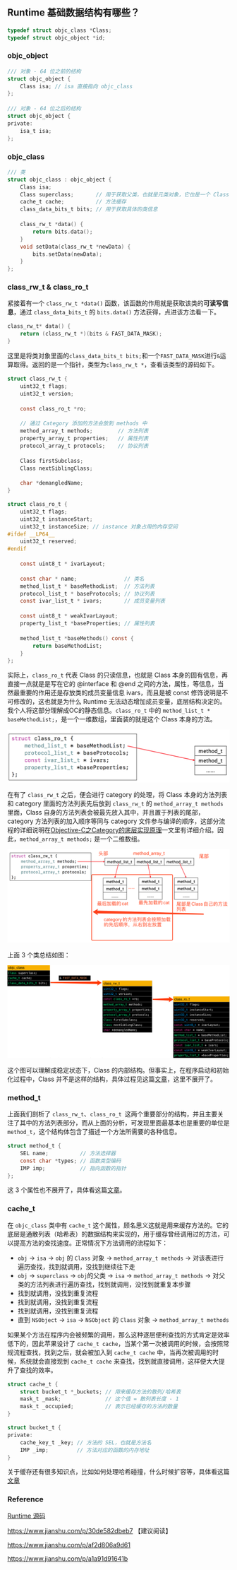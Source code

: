 ## Runtime 基础数据结构有哪些？

```objective-c
typedef struct objc_class *Class;
typedef struct objc_object *id;
```

### objc_object

```objective-c
/// 对象 - 64 位之前的结构
struct objc_object {
    Class isa; // isa 直接指向 objc_class
};

/// 对象 - 64 位之后的结构
struct objc_object {
private:
    isa_t isa;
};
```



### objc_class

```objective-c
/// 类
struct objc_class : objc_object {
    Class isa;
    Class superclass;       // 用于获取父类，也就是元类对象，它也是一个 Class 类型
    cache_t cache;          // 方法缓存
    class_data_bits_t bits; // 用于获取具体的类信息

    class_rw_t *data() { 
        return bits.data();
    }
    void setData(class_rw_t *newData) {
        bits.setData(newData);
    }
};
```



### class_rw_t & class_ro_t

紧接着有一个 `class_rw_t *data()` 函数，该函数的作用就是获取该类的**可读写信息**，通过 `class_data_bits_t` 的 `bits.data()` 方法获得，点进该方法看一下。

```objective-c
class_rw_t* data() {
    return (class_rw_t *)(bits & FAST_DATA_MASK);
}
```

这里是将类对象里面的`class_data_bits_t bits;`和一个`FAST_DATA_MASK`进行`&`运算取得。返回的是一个指针，类型为`class_rw_t *`，查看该类型的源码如下。

```objective-c
struct class_rw_t {
    uint32_t flags;
    uint32_t version;

    const class_ro_t *ro;
		
  	// 通过 Category 添加的方法会放到 methods 中
    method_array_t methods;        // 方法列表
    property_array_t properties;   // 属性列表
    protocol_array_t protocols;    // 协议列表

    Class firstSubclass;
    Class nextSiblingClass;

    char *demangledName;
}
```

```objective-c
struct class_ro_t {
    uint32_t flags;
    uint32_t instanceStart;
    uint32_t instanceSize; // instance 对象占用的内存空间
#ifdef __LP64__
    uint32_t reserved;
#endif

    const uint8_t * ivarLayout;
    
    const char * name;               // 类名
    method_list_t * baseMethodList;  // 方法列表
    protocol_list_t * baseProtocols; // 协议列表
    const ivar_list_t * ivars;       // 成员变量列表

    const uint8_t * weakIvarLayout;
    property_list_t *baseProperties; // 属性列表

    method_list_t *baseMethods() const {
        return baseMethodList;
    }
};
```

实际上，`class_ro_t` 代表 Class 的只读信息，也就是 Class 本身的固有信息，再直接一点就是是写在它的 @interface 和 @end 之间的方法，属性，等信息，当然最重要的作用还是存放类的成员变量信息 ivars，而且是被 const 修饰说明是不可修改的，这也就是为什么 Runtime 无法动态增加成员变量，底层结构决定的。我个人将这部分理解成OC的静态信息。`class_ro_t` 中的 `method_list_t * baseMethodList;`，是一个一维数组，里面装的就是这个 Class 本身的方法。

![](../../../Image/Runtime/class_ro_t_method_list.png)

在有了 `class_rw_t` 之后，便会进行 category 的处理，将 Class 本身的方法列表和 category 里面的方法列表先后放到 `class_rw_t` 的 `method_array_t methods` 里面，Class 自身的方法列表会被最先放入其中，并且置于列表的尾部，category 方法列表的加入顺序等同与 category 文件参与编译的顺序，这部分流程的详细说明在[Objective-C之Category的底层实现原理](https://www.jianshu.com/p/6d20c40cb06e)一文里有详细介绍。因此，`method_array_t methods;` 是一个二维数组。

![](../../../Image/Runtime/class_rw_t_method_array.png)

上面 3 个类总结如图：

![](../../../Image/Runtime/objc_class_class_data_bits_t.png)

这个图可以理解成稳定状态下，Class 的内部结构。但事实上，在程序启动和初始化过程中，Class 并不是这样的结构，具体过程见这篇[文章](https://www.jianshu.com/p/af2d806a9d61)，这里不展开了。



### method_t

上面我们剖析了 `class_rw_t`、`class_ro_t `这两个重要部分的结构，并且主要关注了其中的方法列表部分，而从上面的分析，可发现里面最基本也是重要的单位是 `method_t`，这个结构体包含了描述一个方法所需要的各种信息。

```objective-c
struct method_t {
    SEL name;          // 方法选择器
    const char *types; // 函数类型编码
    IMP imp;           // 指向函数的指针
};
```

这 3 个属性也不展开了，具体看这篇[文章](https://www.jianshu.com/p/af2d806a9d61)。



### cache_t

在 `objc_class` 类中有 `cache_t` 这个属性，顾名思义这就是用来缓存方法的。它的底层是通散列表（哈希表）的数据结构来实现的，用于缓存曾经调用过的方法，可以提高方法的查找速度。正常情况下方法调用的流程如下：

- `obj` -> `isa` -> `obj` 的 `Class` 对象 -> `method_array_t methods` -> 对该表进行遍历查找，找到就调用，没找到继续往下走
- `obj` -> `superclass` -> `obj`的父类 -> `isa` -> `method_array_t methods` -> 对父类的方法列表进行遍历查找，找到就调用，没找到就重复本步骤
- 找到就调用，没找到重复流程
- 找到就调用，没找到重复流程
- 找到就调用，没找到重复流程
- 直到 `NSObject` -> `isa` -> `NSObject` 的 `Class` 对象 -> `method_array_t methods`

如果某个方法在程序内会被频繁的调用，那么这种逐层便利查找的方式肯定是效率低下的，因此苹果设计了 `cache_t cache`，当某个第一次被调用的时候，会按照常规流程查找，找到之后，就会被加入到 `cache_t cache` 中，当再次被调用的时候，系统就会直接现到 `cache_t cache` 来查找，找到就直接调用，这样便大大提升了查找的效率。

```objective-c
struct cache_t {
    struct bucket_t *_buckets; // 用来缓存方法的散列/哈希表
    mask_t _mask;              // 这个值 = 散列表长度 - 1
    mask_t _occupied;          // 表示已经缓存的方法的数量
}
```

```objective-c
struct bucket_t {
private:
    cache_key_t _key; // 方法的 SEL，也就是方法名
    IMP _imp;         // 方法对应的函数的内存地址
}
```

关于缓存还有很多知识点，比如如何处理哈希碰撞，什么时候扩容等，具体看这篇[文章](https://www.jianshu.com/p/a1a91d91641b)





### Reference

[Runtime 源码](https://github.com/opensource-apple/objc4)

https://www.jianshu.com/p/30de582dbeb7 【建议阅读】

https://www.jianshu.com/p/af2d806a9d61

https://www.jianshu.com/p/a1a91d91641b